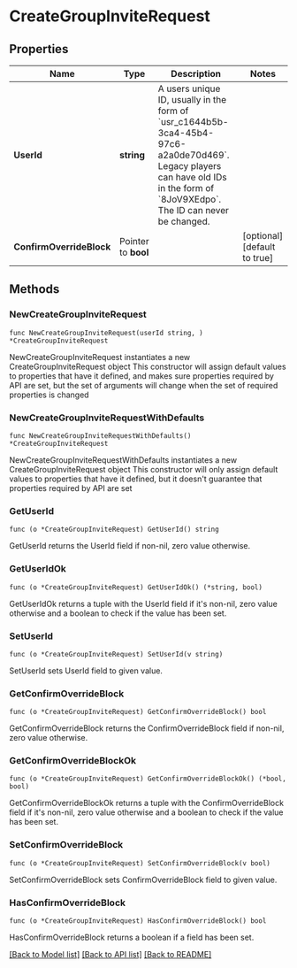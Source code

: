 # CreateGroupInviteRequest

## Properties

Name | Type | Description | Notes
------------ | ------------- | ------------- | -------------
**UserId** | **string** | A users unique ID, usually in the form of &#x60;usr_c1644b5b-3ca4-45b4-97c6-a2a0de70d469&#x60;. Legacy players can have old IDs in the form of &#x60;8JoV9XEdpo&#x60;. The ID can never be changed. | 
**ConfirmOverrideBlock** | Pointer to **bool** |  | [optional] [default to true]

## Methods

### NewCreateGroupInviteRequest

`func NewCreateGroupInviteRequest(userId string, ) *CreateGroupInviteRequest`

NewCreateGroupInviteRequest instantiates a new CreateGroupInviteRequest object
This constructor will assign default values to properties that have it defined,
and makes sure properties required by API are set, but the set of arguments
will change when the set of required properties is changed

### NewCreateGroupInviteRequestWithDefaults

`func NewCreateGroupInviteRequestWithDefaults() *CreateGroupInviteRequest`

NewCreateGroupInviteRequestWithDefaults instantiates a new CreateGroupInviteRequest object
This constructor will only assign default values to properties that have it defined,
but it doesn't guarantee that properties required by API are set

### GetUserId

`func (o *CreateGroupInviteRequest) GetUserId() string`

GetUserId returns the UserId field if non-nil, zero value otherwise.

### GetUserIdOk

`func (o *CreateGroupInviteRequest) GetUserIdOk() (*string, bool)`

GetUserIdOk returns a tuple with the UserId field if it's non-nil, zero value otherwise
and a boolean to check if the value has been set.

### SetUserId

`func (o *CreateGroupInviteRequest) SetUserId(v string)`

SetUserId sets UserId field to given value.


### GetConfirmOverrideBlock

`func (o *CreateGroupInviteRequest) GetConfirmOverrideBlock() bool`

GetConfirmOverrideBlock returns the ConfirmOverrideBlock field if non-nil, zero value otherwise.

### GetConfirmOverrideBlockOk

`func (o *CreateGroupInviteRequest) GetConfirmOverrideBlockOk() (*bool, bool)`

GetConfirmOverrideBlockOk returns a tuple with the ConfirmOverrideBlock field if it's non-nil, zero value otherwise
and a boolean to check if the value has been set.

### SetConfirmOverrideBlock

`func (o *CreateGroupInviteRequest) SetConfirmOverrideBlock(v bool)`

SetConfirmOverrideBlock sets ConfirmOverrideBlock field to given value.

### HasConfirmOverrideBlock

`func (o *CreateGroupInviteRequest) HasConfirmOverrideBlock() bool`

HasConfirmOverrideBlock returns a boolean if a field has been set.


[[Back to Model list]](../README.md#documentation-for-models) [[Back to API list]](../README.md#documentation-for-api-endpoints) [[Back to README]](../README.md)


